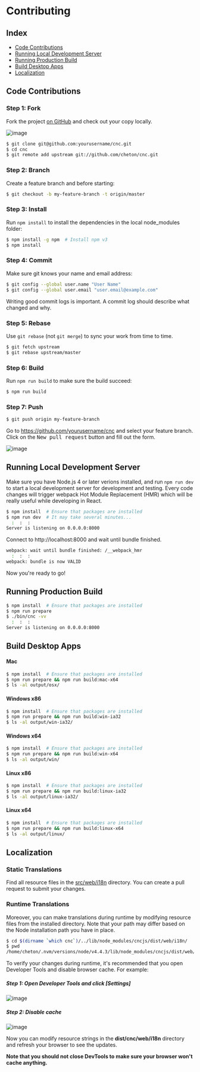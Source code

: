 # Contributing

## Index
* [Code Contributions](https://github.com/cheton/cnc/blob/dev/CONTRIBUTING.md#code-contributions)
* [Running Local Development Server](https://github.com/cheton/cnc/blob/dev/CONTRIBUTING.md#running-local-development-server)
* [Running Production Build](https://github.com/cheton/cnc/blob/dev/CONTRIBUTING.md#running-production-build)
* [Build Desktop Apps](https://github.com/cheton/cnc/blob/dev/CONTRIBUTING.md#build-desktop-apps)
* [Localization](https://github.com/cheton/cnc/blob/dev/CONTRIBUTING.md#localization)

## Code Contributions

### Step 1: Fork

Fork the project [on GitHub](https://github.com/cheton/cnc) and check out your copy locally. 

![image](https://cloud.githubusercontent.com/assets/447801/16153930/28241308-34db-11e6-81b6-dd8222f044b4.png)

```bash
$ git clone git@github.com:yourusername/cnc.git
$ cd cnc
$ git remote add upstream git://github.com/cheton/cnc.git
```

### Step 2: Branch

Create a feature branch and before starting:
```bash
$ git checkout -b my-feature-branch -t origin/master
```

### Step 3: Install

Run `npm install` to install the dependencies in the local node_modules folder:
```bash
$ npm install -g npm  # Install npm v3
$ npm install
```

### Step 4: Commit

Make sure git knows your name and email address:
```bash
$ git config --global user.name "User Name"
$ git config --global user.email "user.email@example.com"
```

Writing good commit logs is important. A commit log should describe what changed and why.

### Step 5: Rebase

Use `git rebase` (not `git merge`) to sync your work from time to time.
```bash
$ git fetch upstream
$ git rebase upstream/master
```

### Step 6: Build

Run `npm run build` to make sure the build succeed:
```bash
$ npm run build
```

### Step 7: Push

```bash
$ git push origin my-feature-branch
```

Go to https://github.com/yourusername/cnc and select your feature branch. Click on the <kbd>New pull request</kbd> button and fill out the form.

![image](https://cloud.githubusercontent.com/assets/447801/16153975/6a41541c-34db-11e6-997c-5781b8fa8f68.png)


## Running Local Development Server

Make sure you have Node.js 4 or later verions installed, and run `npm run dev` to start a local development server for development and testing. Every code changes will trigger webpack Hot Module Replacement (HMR) which will be really useful while developing in React.

```bash
$ npm install  # Ensure that packages are installed
$ npm run dev  # It may take several minutes...
  :  :  :
Server is listening on 0.0.0.0:8000
```

Connect to http://localhost:8000 and wait until bundle finished.
```bash
webpack: wait until bundle finished: /__webpack_hmr
  :  :  :
webpack: bundle is now VALID
```

Now you're ready to go!

## Running Production Build

```bash
$ npm install  # Ensure that packages are installed
$ npm run prepare
$ ./bin/cnc -vv
  :  :  :
Server is listening on 0.0.0.0:8000
```

## Build Desktop Apps

#### Mac
```bash
$ npm install  # Ensure that packages are installed
$ npm run prepare && npm run build:mac-x64
$ ls -al output/osx/
```

#### Windows x86
```bash
$ npm install  # Ensure that packages are installed
$ npm run prepare && npm run build:win-ia32
$ ls -al output/win-ia32/
```

#### Windows x64
```bash
$ npm install  # Ensure that packages are installed
$ npm run prepare && npm run build:win-x64
$ ls -al output/win/
```

#### Linux x86
```bash
$ npm install  # Ensure that packages are installed
$ npm run prepare && npm run build:linux-ia32
$ ls -al output/linux-ia32/
```

#### Linux x64
```bash
$ npm install  # Ensure that packages are installed
$ npm run prepare && npm run build:linux-x64
$ ls -al output/linux/
```

## Localization

### Static Translations 
Find all resource files in the [src/web/i18n](https://github.com/cheton/cnc/tree/master/src/web/i18n) directory. You can create a pull request to submit your changes.

### Runtime Translations
Moreover, you can make translations during runtime by modifying resource files from the installed directory. Note that your path may differ based on the Node installation path you have in place.
```bash
$ cd $(dirname `which cnc`)/../lib/node_modules/cncjs/dist/web/i18n/
$ pwd
/home/cheton/.nvm/versions/node/v4.4.3/lib/node_modules/cncjs/dist/web/i18n
```

To verify your changes during runtime, it's recommended that you open Developer Tools and disable browser cache. For example:

##### Step 1: Open Developer Tools and click [Settings]
![image](https://cloud.githubusercontent.com/assets/447801/16014196/cc4b730c-31c2-11e6-9f78-c84347d12190.png)

##### Step 2: Disable cache
![image](https://cloud.githubusercontent.com/assets/447801/16014264/1d32e872-31c3-11e6-9178-6cc06bd0f6b5.png)

Now you can modify resource strings in the <b>dist/cnc/web/i18n</b> directory and refresh your browser to see the updates.

<b>Note that you should not close DevTools to make sure your browser won't cache anything.</b>

